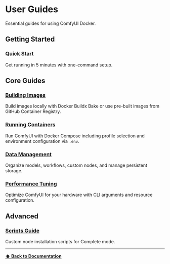 # User Guides

Essential guides for using ComfyUI Docker.

## Getting Started

### [Quick Start](quick-start.md)
Get running in 5 minutes with one-command setup.

## Core Guides

### [Building Images](building.md)
Build images locally with Docker Buildx Bake or use pre-built images from GitHub Container Registry.

### [Running Containers](running.md)
Run ComfyUI with Docker Compose including profile selection and environment configuration via `.env`.

### [Data Management](data.md)
Organize models, workflows, custom nodes, and manage persistent storage.

### [Performance Tuning](performance.md)
Optimize ComfyUI for your hardware with CLI arguments and resource configuration.

## Advanced

### [Scripts Guide](scripts.md)
Custom node installation scripts for Complete mode.

---

**[⬆ Back to Documentation](../index.md)** 